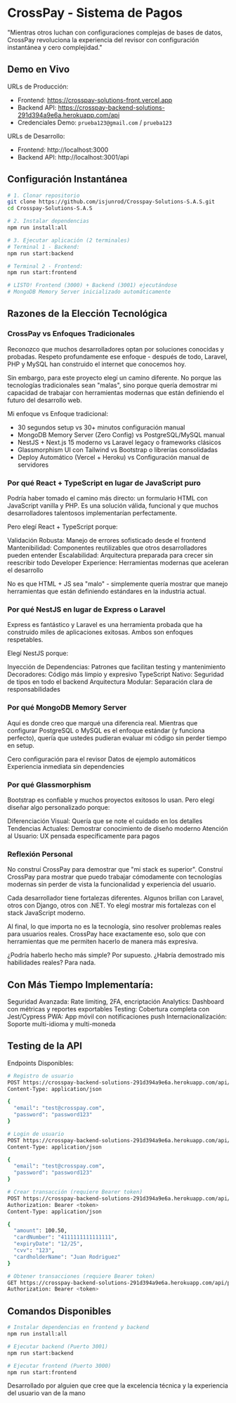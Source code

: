 # CrossPay - Sistema de Pagos

"Mientras otros luchan con configuraciones complejas de bases de datos, CrossPay revoluciona la experiencia del revisor con configuración instantánea y cero complejidad."

## Demo en Vivo

URLs de Producción:
- Frontend: https://crosspay-solutions-front.vercel.app
- Backend API: https://crosspay-backend-solutions-291d394a9e6a.herokuapp.com/api
- Credenciales Demo: `prueba123@gmail.com` / `prueba123`

URLs de Desarrollo:
- Frontend: http://localhost:3000
- Backend API: http://localhost:3001/api

## Configuración Instantánea

```bash
# 1. Clonar repositorio
git clone https://github.com/isjunrod/Crosspay-Solutions-S.A.S.git
cd Crosspay-Solutions-S.A.S

# 2. Instalar dependencias
npm run install:all

# 3. Ejecutar aplicación (2 terminales)
# Terminal 1 - Backend:
npm run start:backend

# Terminal 2 - Frontend:
npm run start:frontend

# LISTO! Frontend (3000) + Backend (3001) ejecutándose
# MongoDB Memory Server inicializado automáticamente
```

## Razones de la Elección Tecnológica
### CrossPay vs Enfoques Tradicionales

Reconozco que muchos desarrolladores optan por soluciones conocidas y probadas. Respeto profundamente ese enfoque - después de todo, Laravel, PHP y MySQL han construido el internet que conocemos hoy.

Sin embargo, para este proyecto elegí un camino diferente. No porque las tecnologías tradicionales sean "malas", sino porque quería demostrar mi capacidad de trabajar con herramientas modernas que están definiendo el futuro del desarrollo web.

Mi enfoque vs Enfoque tradicional:
- 30 segundos setup vs 30+ minutos configuración manual
- MongoDB Memory Server (Zero Config) vs PostgreSQL/MySQL manual
- NestJS + Next.js 15 moderno vs Laravel legacy o frameworks clásicos
- Glassmorphism UI con Tailwind vs Bootstrap o librerías consolidadas
- Deploy Automático (Vercel + Heroku) vs Configuración manual de servidores

### Por qué React + TypeScript en lugar de JavaScript puro

Podría haber tomado el camino más directo: un formulario HTML con JavaScript vanilla y PHP. Es una solución válida, funcional y que muchos desarrolladores talentosos implementarían perfectamente.

Pero elegí React + TypeScript porque:

Validación Robusta: Manejo de errores sofisticado desde el frontend
Mantenibilidad: Componentes reutilizables que otros desarrolladores pueden entender
Escalabilidad: Arquitectura preparada para crecer sin reescribir todo
Developer Experience: Herramientas modernas que aceleran el desarrollo

No es que HTML + JS sea "malo" - simplemente quería mostrar que manejo herramientas que están definiendo estándares en la industria actual.

### Por qué NestJS en lugar de Express o Laravel

Express es fantástico y Laravel es una herramienta probada que ha construido miles de aplicaciones exitosas. Ambos son enfoques respetables.

Elegí NestJS porque:

Inyección de Dependencias: Patrones que facilitan testing y mantenimiento
Decoradores: Código más limpio y expresivo
TypeScript Nativo: Seguridad de tipos en todo el backend
Arquitectura Modular: Separación clara de responsabilidades

### Por qué MongoDB Memory Server

Aquí es donde creo que marqué una diferencia real. Mientras que configurar PostgreSQL o MySQL es el enfoque estándar (y funciona perfecto), quería que ustedes pudieran evaluar mi código sin perder tiempo en setup.

Cero configuración para el revisor
Datos de ejemplo automáticos
Experiencia inmediata sin dependencies

### Por qué Glassmorphism

Bootstrap es confiable y muchos proyectos exitosos lo usan. Pero elegí diseñar algo personalizado porque:

Diferenciación Visual: Quería que se note el cuidado en los detalles
Tendencias Actuales: Demostrar conocimiento de diseño moderno
Atención al Usuario: UX pensada específicamente para pagos

### Reflexión Personal

No construí CrossPay para demostrar que "mi stack es superior". Construí CrossPay para mostrar que puedo trabajar cómodamente con tecnologías modernas sin perder de vista la funcionalidad y experiencia del usuario.

Cada desarrollador tiene fortalezas diferentes. Algunos brillan con Laravel, otros con Django, otros con .NET. Yo elegí mostrar mis fortalezas con el stack JavaScript moderno.

Al final, lo que importa no es la tecnología, sino resolver problemas reales para usuarios reales. CrossPay hace exactamente eso, solo que con herramientas que me permiten hacerlo de manera más expresiva.

¿Podría haberlo hecho más simple? Por supuesto. ¿Habría demostrado mis habilidades reales? Para nada.

## Con Más Tiempo Implementaría:

Seguridad Avanzada: Rate limiting, 2FA, encriptación
Analytics: Dashboard con métricas y reportes exportables
Testing: Cobertura completa con Jest/Cypress
PWA: App móvil con notificaciones push
Internacionalización: Soporte multi-idioma y multi-moneda

## Testing de la API

Endpoints Disponibles:

```bash
# Registro de usuario
POST https://crosspay-backend-solutions-291d394a9e6a.herokuapp.com/api/auth/register
Content-Type: application/json

{
  "email": "test@crosspay.com",
  "password": "password123"
}

# Login de usuario
POST https://crosspay-backend-solutions-291d394a9e6a.herokuapp.com/api/auth/login
Content-Type: application/json

{
  "email": "test@crosspay.com",
  "password": "password123"
}

# Crear transacción (requiere Bearer token)
POST https://crosspay-backend-solutions-291d394a9e6a.herokuapp.com/api/payments
Authorization: Bearer <token>
Content-Type: application/json

{
  "amount": 100.50,
  "cardNumber": "4111111111111111",
  "expiryDate": "12/25",
  "cvv": "123",
  "cardholderName": "Juan Rodriguez"
}

# Obtener transacciones (requiere Bearer token)
GET https://crosspay-backend-solutions-291d394a9e6a.herokuapp.com/api/payments
Authorization: Bearer <token>
```

## Comandos Disponibles

```bash
# Instalar dependencias en frontend y backend
npm run install:all

# Ejecutar backend (Puerto 3001)
npm run start:backend

# Ejecutar frontend (Puerto 3000)
npm run start:frontend
```

Desarrollado por alguien que cree que la excelencia técnica y la experiencia del usuario van de la mano
